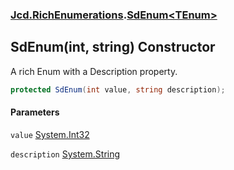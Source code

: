 ### [Jcd.RichEnumerations](Jcd.RichEnumerations.md 'Jcd.RichEnumerations').[SdEnum&lt;TEnum&gt;](Jcd.RichEnumerations.SdEnum_TEnum_.md 'Jcd.RichEnumerations.SdEnum<TEnum>')

## SdEnum(int, string) Constructor

A rich Enum with a Description property.

```csharp
protected SdEnum(int value, string description);
```
#### Parameters

<a name='Jcd.RichEnumerations.SdEnum_TEnum_.SdEnum(int,string).value'></a>

`value` [System.Int32](https://docs.microsoft.com/en-us/dotnet/api/System.Int32 'System.Int32')

<a name='Jcd.RichEnumerations.SdEnum_TEnum_.SdEnum(int,string).description'></a>

`description` [System.String](https://docs.microsoft.com/en-us/dotnet/api/System.String 'System.String')